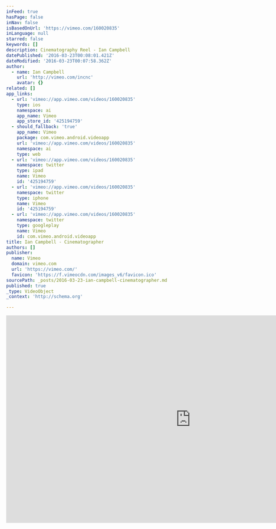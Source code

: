 ```yaml
---
inFeed: true
hasPage: false
inNav: false
isBasedOnUrl: 'https://vimeo.com/160020835'
inLanguage: null
starred: false
keywords: []
description: Cinematography Reel - Ian Campbell
datePublished: '2016-03-23T00:08:01.421Z'
dateModified: '2016-03-23T00:07:58.362Z'
author:
  - name: Ian Campbell
    url: 'http://vimeo.com/incnc'
    avatar: {}
related: []
app_links:
  - url: 'vimeo://app.vimeo.com/videos/160020835'
    type: ios
    namespace: ai
    app_name: Vimeo
    app_store_id: '425194759'
  - should_fallback: 'true'
    app_name: Vimeo
    package: com.vimeo.android.videoapp
    url: 'vimeo://app.vimeo.com/videos/160020835'
    namespace: ai
    type: web
  - url: 'vimeo://app.vimeo.com/videos/160020835'
    namespace: twitter
    type: ipad
    name: Vimeo
    id: '425194759'
  - url: 'vimeo://app.vimeo.com/videos/160020835'
    namespace: twitter
    type: iphone
    name: Vimeo
    id: '425194759'
  - url: 'vimeo://app.vimeo.com/videos/160020835'
    namespace: twitter
    type: googleplay
    name: Vimeo
    id: com.vimeo.android.videoapp
title: Ian Campbell - Cinematographer
authors: []
publisher:
  name: Vimeo
  domain: vimeo.com
  url: 'https://vimeo.com/'
  favicon: 'https://f.vimeocdn.com/images_v6/favicon.ico'
sourcePath: _posts/2016-03-23-ian-campbell-cinematographer.md
published: true
_type: VideoObject
_context: 'http://schema.org'

---
```

<iframe src="https://cdn.embedly.com/widgets/media.html?src=https%3A%2F%2Fplayer.vimeo.com%2Fvideo%2F160020835&amp;url=https%3A%2F%2Fvimeo.com%2F160020835&amp;image=http%3A%2F%2Fi.vimeocdn.com%2Fvideo%2F561911918_1280.jpg&amp;key=b7d04c9b404c499eba89ee7072e1c4f7&amp;type=text%2Fhtml&amp;schema=vimeo" width="1000" height="563" scrolling="no" frameborder="0" allowfullscreen="allowfullscreen" style=""></iframe>